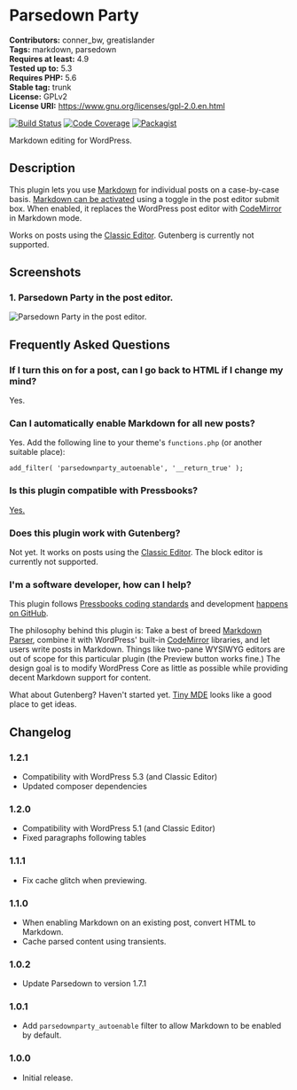 # Parsedown Party 

**Contributors:** conner_bw, greatislander  
**Tags:** markdown, parsedown  
**Requires at least:** 4.9  
**Tested up to:** 5.3  
**Requires PHP:** 5.6  
**Stable tag:** trunk  
**License:** GPLv2  
**License URI:** https://www.gnu.org/licenses/gpl-2.0.en.html  

[![Build Status](https://travis-ci.org/connerbw/parsedown-party.svg?branch=master)](https://travis-ci.org/connerbw/parsedown-party) [![Code Coverage](https://codecov.io/gh/connerbw/parsedown-party/branch/master/graph/badge.svg)](https://codecov.io/gh/connerbw/parsedown-party) [![Packagist](https://img.shields.io/packagist/v/connerbw/parsedown-party.svg)](https://packagist.org/packages/connerbw/parsedown-party)

Markdown editing for WordPress.


## Description 

This plugin lets you use [Markdown](https://github.com/erusev/parsedown) for individual posts on a case-by-case basis. [Markdown can be activated](https://github.com/thephpleague/html-to-markdown) using a toggle in the post editor submit box. When enabled, it replaces the WordPress post editor with [CodeMirror](https://make.wordpress.org/core/2017/10/22/code-editing-improvements-in-wordpress-4-9/) in Markdown mode.

Works on posts using the [Classic Editor](https://en-ca.wordpress.org/plugins/classic-editor/). Gutenberg is currently not supported.


## Screenshots 

### 1. Parsedown Party in the post editor.
![Parsedown Party in the post editor.](https://ps.w.org/parsedown-party/assets/screenshot-1.png)



## Frequently Asked Questions 


### If I turn this on for a post, can I go back to HTML if I change my mind? 

Yes.


### Can I automatically enable Markdown for all new posts? 

Yes. Add the following line to your theme's `functions.php` (or another suitable place):

`add_filter( 'parsedownparty_autoenable', '__return_true' );`


### Is this plugin compatible with Pressbooks? 

[Yes.](https://pressbooks.org/)


### Does this plugin work with Gutenberg? 

Not yet. It works on posts using the [Classic Editor](https://github.com/WordPress/classic-editor). The block editor is currently not supported.


### I'm a software developer, how can I help? 

This plugin follows [Pressbooks coding standards](https://docs.pressbooks.org/coding-standards/) and development [happens on GitHub](https://github.com/connerbw/parsedown-party).

The philosophy behind this plugin is: Take a best of breed [Markdown Parser](https://github.com/erusev/parsedown), combine it with WordPress' built-in [CodeMirror](https://make.wordpress.org/core/2017/10/22/code-editing-improvements-in-wordpress-4-9/) libraries, and let users write posts in Markdown. Things like two-pane WYSIWYG editors are out of scope for this particular plugin (the Preview button works fine.) The design goal is to modify WordPress Core as little as possible while providing decent Markdown support for content.

What about Gutenberg? Haven't started yet. [Tiny MDE](https://github.com/kellymears/tiny-mde) looks like a good place to get ideas.


## Changelog 


### 1.2.1 
- Compatibility with WordPress 5.3 (and Classic Editor)
- Updated composer dependencies


### 1.2.0 
- Compatibility with WordPress 5.1 (and Classic Editor)
- Fixed paragraphs following tables


### 1.1.1 
- Fix cache glitch when previewing.


### 1.1.0 
- When enabling Markdown on an existing post, convert HTML to Markdown.
- Cache parsed content using transients.


### 1.0.2 
- Update Parsedown to version 1.7.1


### 1.0.1 
- Add `parsedownparty_autoenable` filter to allow Markdown to be enabled by default.


### 1.0.0 
- Initial release.
